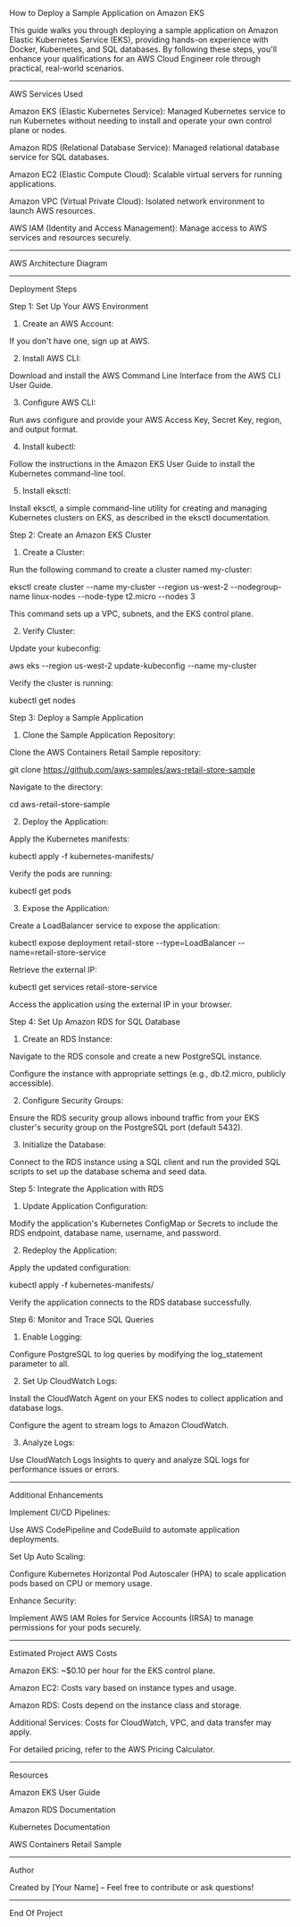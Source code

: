 How to Deploy a Sample Application on Amazon EKS

This guide walks you through deploying a sample application on Amazon Elastic Kubernetes Service (EKS), providing hands-on experience with Docker, Kubernetes, and SQL databases. By following these steps, you'll enhance your qualifications for an AWS Cloud Engineer role through practical, real-world scenarios.


---

AWS Services Used

Amazon EKS (Elastic Kubernetes Service): Managed Kubernetes service to run Kubernetes without needing to install and operate your own control plane or nodes.

Amazon RDS (Relational Database Service): Managed relational database service for SQL databases.

Amazon EC2 (Elastic Compute Cloud): Scalable virtual servers for running applications.

Amazon VPC (Virtual Private Cloud): Isolated network environment to launch AWS resources.

AWS IAM (Identity and Access Management): Manage access to AWS services and resources securely.



---

AWS Architecture Diagram




---

Deployment Steps

Step 1: Set Up Your AWS Environment

1. Create an AWS Account:

If you don't have one, sign up at AWS.



2. Install AWS CLI:

Download and install the AWS Command Line Interface from the AWS CLI User Guide.



3. Configure AWS CLI:

Run aws configure and provide your AWS Access Key, Secret Key, region, and output format.



4. Install kubectl:

Follow the instructions in the Amazon EKS User Guide to install the Kubernetes command-line tool.



5. Install eksctl:

Install eksctl, a simple command-line utility for creating and managing Kubernetes clusters on EKS, as described in the eksctl documentation.




Step 2: Create an Amazon EKS Cluster

1. Create a Cluster:

Run the following command to create a cluster named my-cluster:

eksctl create cluster --name my-cluster --region us-west-2 --nodegroup-name linux-nodes --node-type t2.micro --nodes 3

This command sets up a VPC, subnets, and the EKS control plane.



2. Verify Cluster:

Update your kubeconfig:

aws eks --region us-west-2 update-kubeconfig --name my-cluster

Verify the cluster is running:

kubectl get nodes




Step 3: Deploy a Sample Application

1. Clone the Sample Application Repository:

Clone the AWS Containers Retail Sample repository:

git clone https://github.com/aws-samples/aws-retail-store-sample

Navigate to the directory:

cd aws-retail-store-sample



2. Deploy the Application:

Apply the Kubernetes manifests:

kubectl apply -f kubernetes-manifests/

Verify the pods are running:

kubectl get pods



3. Expose the Application:

Create a LoadBalancer service to expose the application:

kubectl expose deployment retail-store --type=LoadBalancer --name=retail-store-service

Retrieve the external IP:

kubectl get services retail-store-service

Access the application using the external IP in your browser.




Step 4: Set Up Amazon RDS for SQL Database

1. Create an RDS Instance:

Navigate to the RDS console and create a new PostgreSQL instance.

Configure the instance with appropriate settings (e.g., db.t2.micro, publicly accessible).



2. Configure Security Groups:

Ensure the RDS security group allows inbound traffic from your EKS cluster's security group on the PostgreSQL port (default 5432).



3. Initialize the Database:

Connect to the RDS instance using a SQL client and run the provided SQL scripts to set up the database schema and seed data.




Step 5: Integrate the Application with RDS

1. Update Application Configuration:

Modify the application's Kubernetes ConfigMap or Secrets to include the RDS endpoint, database name, username, and password.



2. Redeploy the Application:

Apply the updated configuration:

kubectl apply -f kubernetes-manifests/

Verify the application connects to the RDS database successfully.




Step 6: Monitor and Trace SQL Queries

1. Enable Logging:

Configure PostgreSQL to log queries by modifying the log_statement parameter to all.



2. Set Up CloudWatch Logs:

Install the CloudWatch Agent on your EKS nodes to collect application and database logs.

Configure the agent to stream logs to Amazon CloudWatch.



3. Analyze Logs:

Use CloudWatch Logs Insights to query and analyze SQL logs for performance issues or errors.





---

Additional Enhancements

Implement CI/CD Pipelines:

Use AWS CodePipeline and CodeBuild to automate application deployments.


Set Up Auto Scaling:

Configure Kubernetes Horizontal Pod Autoscaler (HPA) to scale application pods based on CPU or memory usage.


Enhance Security:

Implement AWS IAM Roles for Service Accounts (IRSA) to manage permissions for your pods securely.




---

Estimated Project AWS Costs

Amazon EKS: ~$0.10 per hour for the EKS control plane.

Amazon EC2: Costs vary based on instance types and usage.

Amazon RDS: Costs depend on the instance class and storage.

Additional Services: Costs for CloudWatch, VPC, and data transfer may apply.


For detailed pricing, refer to the AWS Pricing Calculator.


---

Resources

Amazon EKS User Guide

Amazon RDS Documentation

Kubernetes Documentation

AWS Containers Retail Sample



---

Author

Created by [Your Name] – Feel free to contribute or ask questions!


---

End Of Project

